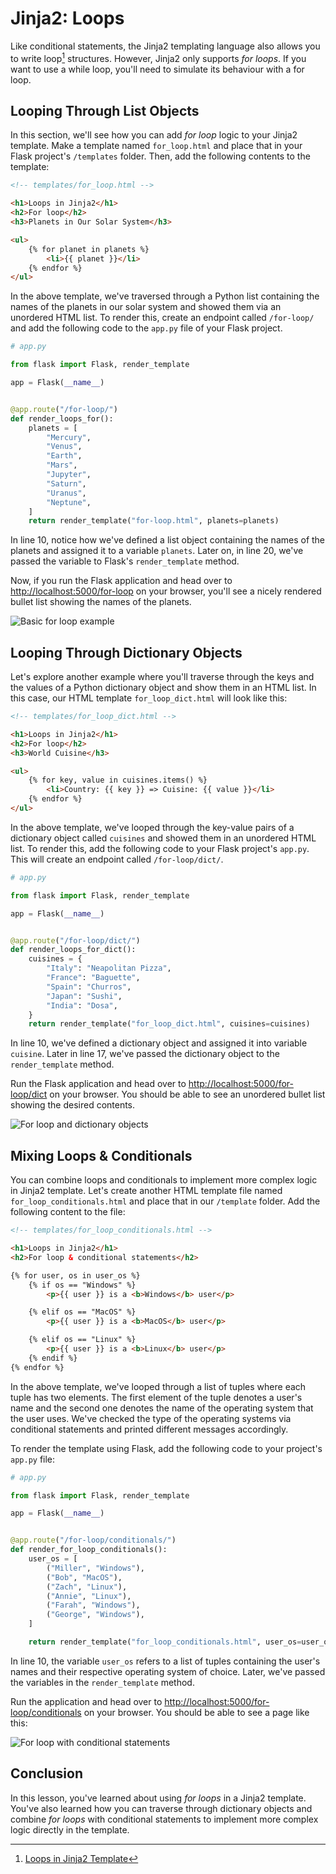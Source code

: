 # Jinja2: Loops

Like conditional statements, the Jinja2 templating language also allows you to write loop[^loop-jinja2] structures. However, Jinja2 only supports *for loops*. If you want to use a while loop, you'll need to simulate its behaviour with a for loop.


## Looping Through List Objects

In this section, we'll see how you can add *for loop* logic to your Jinja2 template. Make a template named `for_loop.html` and place that in your Flask project's `/templates` folder. Then, add the following contents to the template:

```html
<!-- templates/for_loop.html -->

<h1>Loops in Jinja2</h1>
<h2>For loop</h2>
<h3>Planets in Our Solar System</h3>

<ul>
    {% for planet in planets %}
        <li>{{ planet }}</li>
    {% endfor %}
</ul>
```

In the above template, we've traversed through a Python list containing the names of the planets in our solar system and showed them via an unordered HTML list. To render this, create an endpoint called `/for-loop/` and add the following code to the `app.py` file of your Flask project.

<!-- Lines to highlight: 10, 21-->

```python
# app.py

from flask import Flask, render_template

app = Flask(__name__)


@app.route("/for-loop/")
def render_loops_for():
    planets = [
        "Mercury",
        "Venus",
        "Earth",
        "Mars",
        "Jupyter",
        "Saturn",
        "Uranus",
        "Neptune",
    ]
    return render_template("for-loop.html", planets=planets)
```

In line 10, notice how we've defined a list object containing the names of the planets and assigned it to a variable `planets`. Later on, in line 20, we've passed the variable to Flask's `render_template` method.

Now, if you run the Flask application and head over to [http://localhost:5000/for-loop](http://localhost:5000/for-loop) on your browser, you'll see a nicely rendered bullet list showing the names of the planets.

![Basic for loop example](./assets/for_loop.png)

## Looping Through Dictionary Objects

Let's explore another example where you'll traverse through the keys and the values of a Python dictionary object and show them in an HTML list. In this case, our HTML template `for_loop_dict.html` will look like this:

```html
<!-- templates/for_loop_dict.html -->

<h1>Loops in Jinja2</h1>
<h2>For loop</h2>
<h3>World Cuisine</h3>

<ul>
    {% for key, value in cuisines.items() %}
        <li>Country: {{ key }} => Cuisine: {{ value }}</li>
    {% endfor %}
</ul>
```

In the above template, we've looped through the key-value pairs of a dictionary object called `cuisines` and showed them in an unordered HTML list. To render this, add the following code to your Flask project's `app.py`. This will create an endpoint called `/for-loop/dict/`.

<!-- Lines to highlight: 10, 18 -->

```python
# app.py

from flask import Flask, render_template

app = Flask(__name__)


@app.route("/for-loop/dict/")
def render_loops_for_dict():
    cuisines = {
        "Italy": "Neapolitan Pizza",
        "France": "Baguette",
        "Spain": "Churros",
        "Japan": "Sushi",
        "India": "Dosa",
    }
    return render_template("for_loop_dict.html", cuisines=cuisines)
```

In line 10, we've defined a dictionary object and assigned it into variable `cuisine`. Later in line 17, we've passed the dictionary object to the `render_template` method.

Run the Flask application and head over to [http://localhost:5000/for-loop/dict](http://localhost:5000/for-loop/dict) on your browser. You should be able to see an unordered bullet list showing the desired contents.

![For loop and dictionary objects](./assets/for_loop_dict.png)

## Mixing Loops & Conditionals

You can combine loops and conditionals to implement more complex logic in Jinja2 template. Let's create another HTML template file named `for_loop_conditionals.html` and place that in our `/template` folder. Add the following content to the file:

<!-- Lines to highlight: 6, 10, 13 -->

```html
<!-- templates/for_loop_conditionals.html -->

<h1>Loops in Jinja2</h1>
<h2>For loop & conditional statements</h2>

{% for user, os in user_os %}
    {% if os == "Windows" %}
        <p>{{ user }} is a <b>Windows</b> user</p>

    {% elif os == "MacOS" %}
        <p>{{ user }} is a <b>MacOS</b> user</p>

    {% elif os == "Linux" %}
        <p>{{ user }} is a <b>Linux</b> user</p>
    {% endif %}
{% endfor %}
```

In the above template, we've looped through a list of tuples where each tuple has two elements. The first element of the tuple denotes a user's name and the second one denotes the name of the operating system that the user uses. We've checked the type of the operating systems via conditional statements and printed different messages accordingly.

To render the template using Flask, add the following code to your project's `app.py` file:

<!-- Lines to highlight: 10, 20 -->

```python
# app.py

from flask import Flask, render_template

app = Flask(__name__)


@app.route("/for-loop/conditionals/")
def render_for_loop_conditionals():
    user_os = [
        ("Miller", "Windows"),
        ("Bob", "MacOS"),
        ("Zach", "Linux"),
        ("Annie", "Linux"),
        ("Farah", "Windows"),
        ("George", "Windows"),
    ]

    return render_template("for_loop_conditionals.html", user_os=user_os)
```

In line 10, the variable `user_os` refers to a list of tuples containing the user's names and their respective operating system of choice. Later, we've passed the variables in the `render_template` method.

Run the application and head over to [http://localhost:5000/for-loop/conditionals](http://localhost:5000/for-loop/conditionals) on your browser. You should be able to see a page like this:

![For loop with conditional statements](./assets/for_loop_conditionals.png)

## Conclusion

In this lesson, you've learned about using *for loops* in a Jinja2 template. You've also learned how you can traverse through dictionary objects and combine *for loops* with conditional statements to implement more complex logic directly in the template.

[^loop-jinja2]: [Loops in Jinja2 Template](https://jinja.palletsprojects.com/en/2.11.x/templates/#for)
